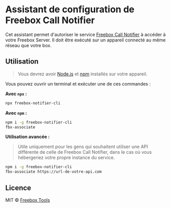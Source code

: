 # Assistant de configuration de Freebox Call Notifier

Cet assistant permet d'autoriser le service [Freebox Call Notifier](https://github.com/Freebox-Tools/telegram-call-notifier) à accéder à votre Freebox Server. Il doit être exécuté sur un appareil connecté au même réseau que votre box.


## Utilisation

> Vous devrez avoir [Node.js](https://nodejs.org) et [npm](https://www.npmjs.com/) installés sur votre appareil.

Vous pouvez ouvrir un terminal et exécuter une de ces commandes :

**Avec `npx` :**

```bash
npx freebox-notifier-cli
```

**Avec `npm` :**

```bash
npm i -g freebox-notifier-cli
fbx-associate
```

**Utilisation avancée :**

> Utile uniquement pour les gens qui souhaitent utiliser une API différente de celle de Freebox Call Notifier, dans le cas où vous hébergeriez votre propre instance du service.

```bash
npm i -g freebox-notifier-cli
fbx-associate https://url-de-votre-api.com
```


## Licence

MIT © [Freebox Tools](https://github.com/freebox-tools)